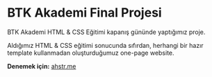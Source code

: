 # BTK Akademi Final Projesi

BTK Akademi HTML &amp; CSS Eğitimi kapanış gününde yaptığımız proje.

Aldığımız HTML & CSS eğitimi sonucunda sıfırdan, herhangi bir hazır template kullanmadan oluşturduğumuz one-page website.

**Denemek için:** [ahstr.me](https://ahstr.me/btk-proje "AHSTR.me")
